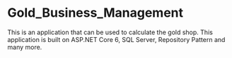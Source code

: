 # Gold_Business_Management
 This is an application that can be used to calculate the gold shop. This application is built on ASP.NET Core 6, SQL Server, Repository Pattern and many more.
